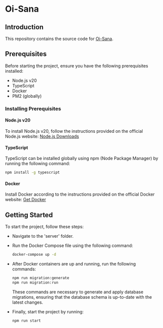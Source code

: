 # Oi-Sana

## Introduction

This repository contains the source code for [Oi-Sana](https://oi-sana.kz).

## Prerequisites

Before starting the project, ensure you have the following prerequisites installed:

- Node.js v20
- TypeScript
- Docker
- PM2 (globally)

### Installing Prerequisites

#### Node.js v20

To install Node.js v20, follow the instructions provided on the official Node.js website: [Node.js Downloads](https://nodejs.org/en/download/)

#### TypeScript
TypeScript can be installed globally using npm (Node Package Manager) by running the following command:

```bash
npm install -g typescript
```

#### Docker
Install Docker according to the instructions provided on the official Docker website: [Get Docker](https://www.docker.com/)


## Getting Started
To start the project, follow these steps:

- Navigate to the 'server' folder.
- Run the Docker Compose file using the following command:
	```bash
	docker-compose up -d
	```
- After Docker containers are up and running, run the following commands:

	```bash
	npm run migration:generate
	npm run migration:run
	```
	These commands are necessary to generate and apply database migrations, ensuring that the database schema is up-to-date with the latest changes.

- Finally, start the project by running:
	```bash
	npm run start
	```